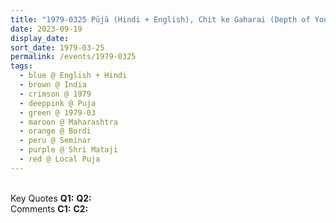 ```yaml
---
title: "1979-0325 Pūjā (Hindi + English), Chit ke Gaharai (Depth of Your Attention), Seminar, Day 2, Camp, Bordi, Maharashtra, India"
date: 2023-09-19
display_date: 
sort_date: 1979-03-25
permalink: /events/1979-0325
tags:
  - blue @ English + Hindi
  - brown @ India
  - crimson @ 1979
  - deeppink @ Puja
  - green @ 1979-03
  - maroon @ Maharashtra
  - orange @ Bordi
  - peru @ Seminar
  - purple @ Shri Mataji
  - red @ Local Puja
---
```


<br>

<wave-list>
  <list-title color="DarkSeaGreen" width="55">Key Quotes</list-title>
  <list-item color="BlanchedAlmond" width="280"><b>Q1:</b> <i></i></list-item>
  <list-item color="Lavender" width="280"><b>Q2:</b> <i></i></list-item>
</wave-list>

<br>

<wave-list>
  <list-title color="DarkSeaGreen" width="55">Comments</list-title>
  <list-item color="BlanchedAlmond" width="280"><b>C1:</b> <i></i></list-item>
  <list-item color="Lavender" width="280"><b>C2:</b> <i></i></list-item>
</wave-list>